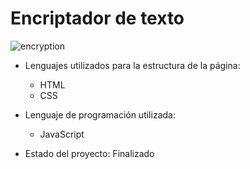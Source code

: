 <h1>Encriptador de texto</h1>

![encryption](https://github.com/Fidel-Arias/Encriptador_de_texto/assets/108555692/d421bdcc-c258-43c2-906c-316147968f46)

- Lenguajes utilizados para la estructura de la página:
  - HTML
  - CSS
- Lenguaje de programación utilizada:
  - JavaScript

- Estado del proyecto: Finalizado
